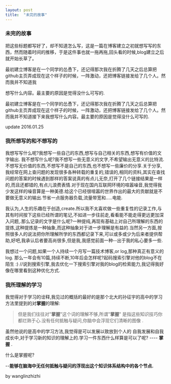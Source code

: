 ```yaml
---
layout: post
title:  "未完的故事"
---
```




### 未完的故事

把这些标题都写好了，却不知道怎么写，这是一篇在博客建立之初就想写写的东西，然而随着时间的推移，于是这件事也就一拖再拖,回头看的时候,blog建立之后就开始长草了。



最初建立博客是在一个同学的怂恿下，还记得那次我在折腾了几天之后总算把github主页弄成现在这个样子的时候，一阵激动，还把博客链接发给了几个人。然而我并不知道我

想写什么内容。最主要的原因是觉得没什么可写的.



最初建立博客是在一个同学的怂恿下，还记得那次我在折腾了几天之后总算把github主页弄成现在这个样子的时候，一阵激动，还把博客链接发给了几个人。然而我并不知道接下来我想写什么内容。最主要的原因是觉得没什么可写的.





update 2016.01.25

### 我所想写的和不想写的

我想写写什么呢?我想写一些自己的东西,想写与自己相关的东西,想写有价值的文字输出. 我不想写什么呢?我不想写一些无意义的文字,不希望输出无意义的比特流.不想写无价值的东西,不想写不是自己的东西,也不想写一些廉价的分享.关于分享,我经常在网上查问题的发现很多各种转载的重复的,错误的,相同的资料,其实在查找问题的答案的时候遇到那样的答案说真的有点儿无奈,打开了几个链接结果是一样的,而且还都错的,有点儿浪费表情.对于现在国内互联网环境的喧嚣噪音,我觉得我少发这样的噪音算是一种美德.给这个已经很喧嚣的世界作出的最大的贡献就是不要做无意义的输出.节省一点服务器负载,流量带宽和.....电能.

我认为,人生的乐趣在于创造,create.所以我不太喜欢做一些重复性的记录工作,与其有时间按下这些已经所谓的笔记,不如进一步往前走,看看能不能走得更远更加深入问题,.那么记录的文字是什么呢?一种提纯,再现有基础上对自己所理解的东西的提炼,这种提炼是一种抽象,而这种抽象对于进一步理解是有益的.当然另一方面,按照很多人的说法把你所理解所学的东西都记录下来,可以或多或少为后来者提供帮助,好吧,我承认后者要高尚很多,但是我,我感觉前面一种--出于我的私心要多一些.

我想过一个问题,如果一个人持续一个月写一篇技术博客,or log,那种真正有意义的log. 那么一年会有10篇,持续不断,10年后会怎样呢?起码搜索引擎对他的blog不在陌生 :)   //说到搜索引擎,我去优化一下搜索引擎对我的blog的检索能力,我记得我好像在哪里看到这种优化方式.



### 我所理解的学习

我觉得对于学习的诠释,我见过的概括的最好的是那个北大的孙征宇的高中的学习方法里提到的对**掌握**的理解:



> 但是我们往往对"**掌握**"这个词的理解不够,所谓"**掌握**" 是指这些知识技巧你都烂熟于心.没有任何抵触与疑问,你脑中会浮现它们清晰的图像 .

虽然他说的是高中的学习方法,我觉得是可以发展以致放到个人的 自我发展和自我成长中,对于学习新的知识的理解上的.学习一件东西什么样算是可以了呢? ---- **掌握** .





什么是掌握呢?

--**能够在脑海中无任何抵触与疑问的浮现出这个知识体系结构中的各个节点.** 









by wanglinzhizhi

